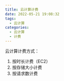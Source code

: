 ```yaml
---
title: 云计算计费
date: 2022-05-21 19:08:32
tags:
  - 云计算
categories:
  - 云计算  
  - 计费 
---
```


<p></p>
<!-- more -->


云计算计费方式：
 1. 按时长计费（EC2）
 2. 按存储大小计费
 3. 按请求数计费